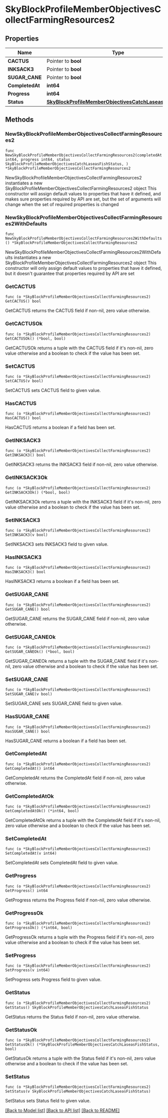 # SkyBlockProfileMemberObjectivesCollectFarmingResources2

## Properties

Name | Type | Description | Notes
------------ | ------------- | ------------- | -------------
**CACTUS** | Pointer to **bool** |  | [optional] 
**INKSACK3** | Pointer to **bool** |  | [optional] 
**SUGAR_CANE** | Pointer to **bool** |  | [optional] 
**CompletedAt** | **int64** |  | 
**Progress** | **int64** |  | 
**Status** | [**SkyBlockProfileMemberObjectivesCatchLaseasFishStatus**](SkyBlockProfileMemberObjectivesCatchLaseasFishStatus.md) |  | 

## Methods

### NewSkyBlockProfileMemberObjectivesCollectFarmingResources2

`func NewSkyBlockProfileMemberObjectivesCollectFarmingResources2(completedAt int64, progress int64, status SkyBlockProfileMemberObjectivesCatchLaseasFishStatus, ) *SkyBlockProfileMemberObjectivesCollectFarmingResources2`

NewSkyBlockProfileMemberObjectivesCollectFarmingResources2 instantiates a new SkyBlockProfileMemberObjectivesCollectFarmingResources2 object
This constructor will assign default values to properties that have it defined,
and makes sure properties required by API are set, but the set of arguments
will change when the set of required properties is changed

### NewSkyBlockProfileMemberObjectivesCollectFarmingResources2WithDefaults

`func NewSkyBlockProfileMemberObjectivesCollectFarmingResources2WithDefaults() *SkyBlockProfileMemberObjectivesCollectFarmingResources2`

NewSkyBlockProfileMemberObjectivesCollectFarmingResources2WithDefaults instantiates a new SkyBlockProfileMemberObjectivesCollectFarmingResources2 object
This constructor will only assign default values to properties that have it defined,
but it doesn't guarantee that properties required by API are set

### GetCACTUS

`func (o *SkyBlockProfileMemberObjectivesCollectFarmingResources2) GetCACTUS() bool`

GetCACTUS returns the CACTUS field if non-nil, zero value otherwise.

### GetCACTUSOk

`func (o *SkyBlockProfileMemberObjectivesCollectFarmingResources2) GetCACTUSOk() (*bool, bool)`

GetCACTUSOk returns a tuple with the CACTUS field if it's non-nil, zero value otherwise
and a boolean to check if the value has been set.

### SetCACTUS

`func (o *SkyBlockProfileMemberObjectivesCollectFarmingResources2) SetCACTUS(v bool)`

SetCACTUS sets CACTUS field to given value.

### HasCACTUS

`func (o *SkyBlockProfileMemberObjectivesCollectFarmingResources2) HasCACTUS() bool`

HasCACTUS returns a boolean if a field has been set.

### GetINKSACK3

`func (o *SkyBlockProfileMemberObjectivesCollectFarmingResources2) GetINKSACK3() bool`

GetINKSACK3 returns the INKSACK3 field if non-nil, zero value otherwise.

### GetINKSACK3Ok

`func (o *SkyBlockProfileMemberObjectivesCollectFarmingResources2) GetINKSACK3Ok() (*bool, bool)`

GetINKSACK3Ok returns a tuple with the INKSACK3 field if it's non-nil, zero value otherwise
and a boolean to check if the value has been set.

### SetINKSACK3

`func (o *SkyBlockProfileMemberObjectivesCollectFarmingResources2) SetINKSACK3(v bool)`

SetINKSACK3 sets INKSACK3 field to given value.

### HasINKSACK3

`func (o *SkyBlockProfileMemberObjectivesCollectFarmingResources2) HasINKSACK3() bool`

HasINKSACK3 returns a boolean if a field has been set.

### GetSUGAR_CANE

`func (o *SkyBlockProfileMemberObjectivesCollectFarmingResources2) GetSUGAR_CANE() bool`

GetSUGAR_CANE returns the SUGAR_CANE field if non-nil, zero value otherwise.

### GetSUGAR_CANEOk

`func (o *SkyBlockProfileMemberObjectivesCollectFarmingResources2) GetSUGAR_CANEOk() (*bool, bool)`

GetSUGAR_CANEOk returns a tuple with the SUGAR_CANE field if it's non-nil, zero value otherwise
and a boolean to check if the value has been set.

### SetSUGAR_CANE

`func (o *SkyBlockProfileMemberObjectivesCollectFarmingResources2) SetSUGAR_CANE(v bool)`

SetSUGAR_CANE sets SUGAR_CANE field to given value.

### HasSUGAR_CANE

`func (o *SkyBlockProfileMemberObjectivesCollectFarmingResources2) HasSUGAR_CANE() bool`

HasSUGAR_CANE returns a boolean if a field has been set.

### GetCompletedAt

`func (o *SkyBlockProfileMemberObjectivesCollectFarmingResources2) GetCompletedAt() int64`

GetCompletedAt returns the CompletedAt field if non-nil, zero value otherwise.

### GetCompletedAtOk

`func (o *SkyBlockProfileMemberObjectivesCollectFarmingResources2) GetCompletedAtOk() (*int64, bool)`

GetCompletedAtOk returns a tuple with the CompletedAt field if it's non-nil, zero value otherwise
and a boolean to check if the value has been set.

### SetCompletedAt

`func (o *SkyBlockProfileMemberObjectivesCollectFarmingResources2) SetCompletedAt(v int64)`

SetCompletedAt sets CompletedAt field to given value.


### GetProgress

`func (o *SkyBlockProfileMemberObjectivesCollectFarmingResources2) GetProgress() int64`

GetProgress returns the Progress field if non-nil, zero value otherwise.

### GetProgressOk

`func (o *SkyBlockProfileMemberObjectivesCollectFarmingResources2) GetProgressOk() (*int64, bool)`

GetProgressOk returns a tuple with the Progress field if it's non-nil, zero value otherwise
and a boolean to check if the value has been set.

### SetProgress

`func (o *SkyBlockProfileMemberObjectivesCollectFarmingResources2) SetProgress(v int64)`

SetProgress sets Progress field to given value.


### GetStatus

`func (o *SkyBlockProfileMemberObjectivesCollectFarmingResources2) GetStatus() SkyBlockProfileMemberObjectivesCatchLaseasFishStatus`

GetStatus returns the Status field if non-nil, zero value otherwise.

### GetStatusOk

`func (o *SkyBlockProfileMemberObjectivesCollectFarmingResources2) GetStatusOk() (*SkyBlockProfileMemberObjectivesCatchLaseasFishStatus, bool)`

GetStatusOk returns a tuple with the Status field if it's non-nil, zero value otherwise
and a boolean to check if the value has been set.

### SetStatus

`func (o *SkyBlockProfileMemberObjectivesCollectFarmingResources2) SetStatus(v SkyBlockProfileMemberObjectivesCatchLaseasFishStatus)`

SetStatus sets Status field to given value.



[[Back to Model list]](../README.md#documentation-for-models) [[Back to API list]](../README.md#documentation-for-api-endpoints) [[Back to README]](../README.md)


